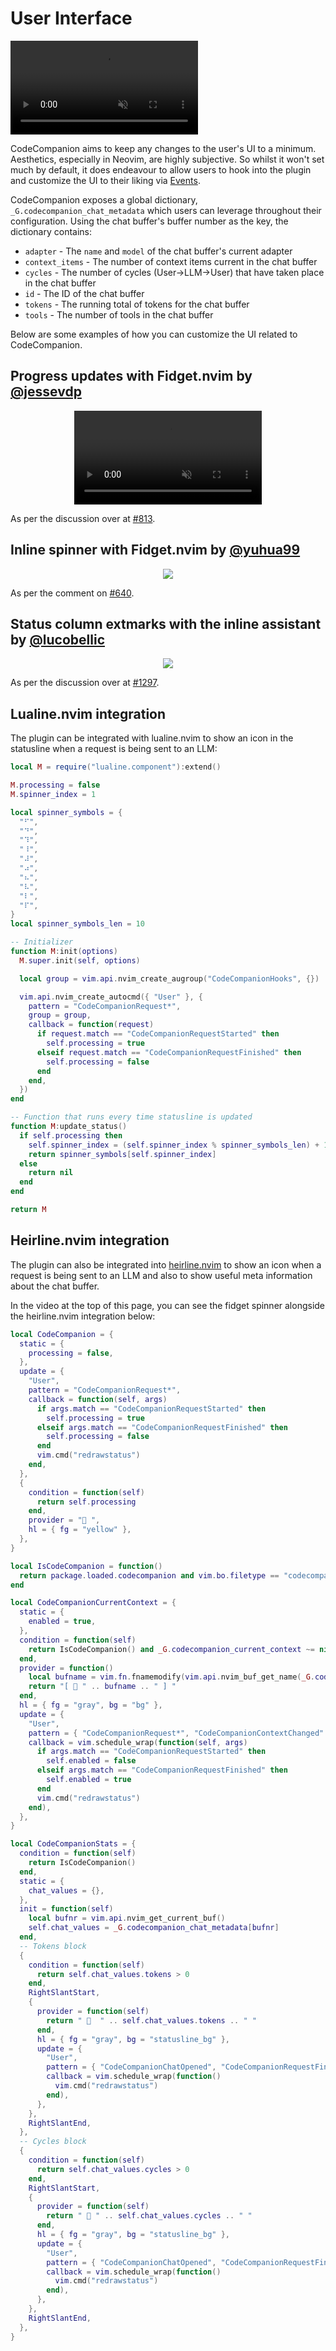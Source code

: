 # User Interface

<p>
  <video muted controls src="https://github.com/user-attachments/assets/a37180a0-0f1b-4ffb-8fae-44669e9d3df7"></video>
</p>

CodeCompanion aims to keep any changes to the user's UI to a minimum. Aesthetics, especially in Neovim, are highly subjective. So whilst it won't set much by default, it does endeavour to allow users to hook into the plugin and customize the UI to their liking via [Events](events).

CodeCompanion exposes a global dictionary, `_G.codecompanion_chat_metadata` which users can leverage throughout their configuration. Using the chat buffer's buffer number as the key, the dictionary contains:

- `adapter` - The `name` and `model` of the chat buffer's current adapter
- `context_items` - The number of context items current in the chat buffer
- `cycles` - The number of cycles (User->LLM->User) that have taken place in the chat buffer
- `id` - The ID of the chat buffer
- `tokens` - The running total of tokens for the chat buffer
- `tools` - The number of tools in the chat buffer

Below are some examples of how you can customize the UI related to CodeCompanion.

## Progress updates with Fidget.nvim by [@jessevdp](https://github.com/jessevdp)

<p align="center">
<video controls muted src="https://github.com/user-attachments/assets/f1419889-7b62-46f2-ba73-98327a1b378b"></video>
</p>

As per the discussion over at [#813](https://github.com/olimorris/codecompanion.nvim/discussions/813).

## Inline spinner with Fidget.nvim by [@yuhua99](https://github.com/yuhua99)

<p align="center">
<img src="https://github.com/user-attachments/assets/aafb706f-b04f-42e6-b58e-ad30366ee532" />
</p>

As per the comment on [#640](https://github.com/olimorris/codecompanion.nvim/discussions/640#discussioncomment-12866279).

## Status column extmarks with the inline assistant by [@lucobellic](https://github.com/lucobellic)

<p align="center">
  <img src="https://github.com/user-attachments/assets/1daa7409-414e-4f4c-91fe-cd9c3ed0640e" />
</p>

As per the discussion over at [#1297](https://github.com/olimorris/codecompanion.nvim/discussions/1297).

## Lualine.nvim integration

The plugin can be integrated with lualine.nvim to show an icon in the statusline when a request is being sent to an LLM:

```lua
local M = require("lualine.component"):extend()

M.processing = false
M.spinner_index = 1

local spinner_symbols = {
  "⠋",
  "⠙",
  "⠹",
  "⠸",
  "⠼",
  "⠴",
  "⠦",
  "⠧",
  "⠇",
  "⠏",
}
local spinner_symbols_len = 10

-- Initializer
function M:init(options)
  M.super.init(self, options)

  local group = vim.api.nvim_create_augroup("CodeCompanionHooks", {})

  vim.api.nvim_create_autocmd({ "User" }, {
    pattern = "CodeCompanionRequest*",
    group = group,
    callback = function(request)
      if request.match == "CodeCompanionRequestStarted" then
        self.processing = true
      elseif request.match == "CodeCompanionRequestFinished" then
        self.processing = false
      end
    end,
  })
end

-- Function that runs every time statusline is updated
function M:update_status()
  if self.processing then
    self.spinner_index = (self.spinner_index % spinner_symbols_len) + 1
    return spinner_symbols[self.spinner_index]
  else
    return nil
  end
end

return M
```

## Heirline.nvim integration

The plugin can also be integrated into [heirline.nvim](https://github.com/rebelot/heirline.nvim) to show an icon when a request is being sent to an LLM and also to show useful meta information about the chat buffer.

In the video at the top of this page, you can see the fidget spinner alongside the heirline.nvim integration below:

```lua
local CodeCompanion = {
  static = {
    processing = false,
  },
  update = {
    "User",
    pattern = "CodeCompanionRequest*",
    callback = function(self, args)
      if args.match == "CodeCompanionRequestStarted" then
        self.processing = true
      elseif args.match == "CodeCompanionRequestFinished" then
        self.processing = false
      end
      vim.cmd("redrawstatus")
    end,
  },
  {
    condition = function(self)
      return self.processing
    end,
    provider = " ",
    hl = { fg = "yellow" },
  },
}

local IsCodeCompanion = function()
  return package.loaded.codecompanion and vim.bo.filetype == "codecompanion"
end

local CodeCompanionCurrentContext = {
  static = {
    enabled = true,
  },
  condition = function(self)
    return IsCodeCompanion() and _G.codecompanion_current_context ~= nil and self.enabled
  end,
  provider = function()
    local bufname = vim.fn.fnamemodify(vim.api.nvim_buf_get_name(_G.codecompanion_current_context), ":t")
    return "[  " .. bufname .. " ] "
  end,
  hl = { fg = "gray", bg = "bg" },
  update = {
    "User",
    pattern = { "CodeCompanionRequest*", "CodeCompanionContextChanged" },
    callback = vim.schedule_wrap(function(self, args)
      if args.match == "CodeCompanionRequestStarted" then
        self.enabled = false
      elseif args.match == "CodeCompanionRequestFinished" then
        self.enabled = true
      end
      vim.cmd("redrawstatus")
    end),
  },
}

local CodeCompanionStats = {
  condition = function(self)
    return IsCodeCompanion()
  end,
  static = {
    chat_values = {},
  },
  init = function(self)
    local bufnr = vim.api.nvim_get_current_buf()
    self.chat_values = _G.codecompanion_chat_metadata[bufnr]
  end,
  -- Tokens block
  {
    condition = function(self)
      return self.chat_values.tokens > 0
    end,
    RightSlantStart,
    {
      provider = function(self)
        return "   " .. self.chat_values.tokens .. " "
      end,
      hl = { fg = "gray", bg = "statusline_bg" },
      update = {
        "User",
        pattern = { "CodeCompanionChatOpened", "CodeCompanionRequestFinished" },
        callback = vim.schedule_wrap(function()
          vim.cmd("redrawstatus")
        end),
      },
    },
    RightSlantEnd,
  },
  -- Cycles block
  {
    condition = function(self)
      return self.chat_values.cycles > 0
    end,
    RightSlantStart,
    {
      provider = function(self)
        return "  " .. self.chat_values.cycles .. " "
      end,
      hl = { fg = "gray", bg = "statusline_bg" },
      update = {
        "User",
        pattern = { "CodeCompanionChatOpened", "CodeCompanionRequestFinished" },
        callback = vim.schedule_wrap(function()
          vim.cmd("redrawstatus")
        end),
      },
    },
    RightSlantEnd,
  },
}

```
